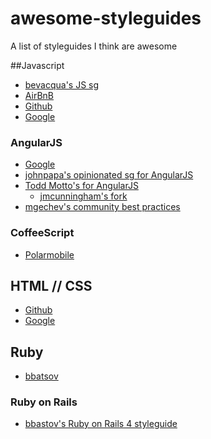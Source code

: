 awesome-styleguides
===================

A list of styleguides I think are awesome

##Javascript
* [bevacqua's JS sg](https://github.com/bevacqua/js)
* [AirBnB](https://github.com/airbnb/javascript)
* [Github](https://github.com/styleguide/javascript/1.0)
* [Google](https://google-styleguide.googlecode.com/svn/trunk/javascriptguide.xml)

### AngularJS
* [Google](https://google-styleguide.googlecode.com/svn/trunk/angularjs-google-style.html)
* [johnpapa's opinionated sg for  AngularJS](https://github.com/johnpapa/angularjs-styleguide)
* [Todd Motto's for AngularJS](https://github.com/toddmotto/angularjs-styleguide)  
  * [jmcunningham's fork](https://github.com/jmcunningham/angularjs-styleguide)
* [mgechev's community best practices](https://github.com/mgechev/angularjs-style-guide)

### CoffeeScript
* [Polarmobile](https://github.com/polarmobile/coffeescript-style-guide)

## HTML // CSS
* [Github](https://github.com/styleguide/css)
* [Google](http://google-styleguide.googlecode.com/svn/trunk/htmlcssguide.xml)

## Ruby
* [bbatsov](https://github.com/bbatsov/ruby-style-guide)

### Ruby on Rails
* [bbastov's Ruby on Rails 4 styleguide](https://github.com/bbatsov/rails-style-guide)
